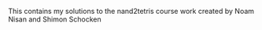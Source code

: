 This contains my solutions to the nand2tetris course work created by Noam Nisan and Shimon Schocken
